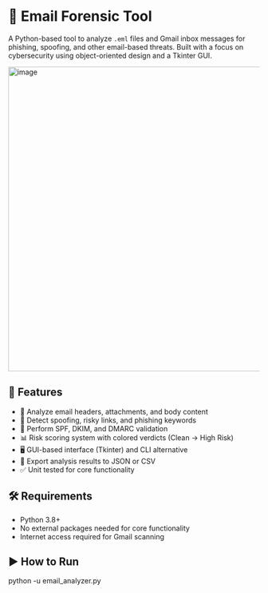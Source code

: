 # 📧 Email Forensic Tool

A Python-based tool to analyze `.eml` files and Gmail inbox messages for phishing, spoofing, and other email-based threats. Built with a focus on cybersecurity using object-oriented design and a Tkinter GUI.

<img width="940" height="609" alt="image" src="https://github.com/user-attachments/assets/7f34f36d-89c7-4702-a8dd-5215bbaa8142" />


## 🚀 Features

- 📂 Analyze email headers, attachments, and body content
- 🔐 Detect spoofing, risky links, and phishing keywords
- 🔎 Perform SPF, DKIM, and DMARC validation
- 📊 Risk scoring system with colored verdicts (Clean → High Risk)
- 🖥️ GUI-based interface (Tkinter) and CLI alternative
- 💾 Export analysis results to JSON or CSV
- ✅ Unit tested for core functionality


## 🛠 Requirements

- Python 3.8+
- No external packages needed for core functionality
- Internet access required for Gmail scanning

## ▶️ How to Run
python -u email_analyzer.py





